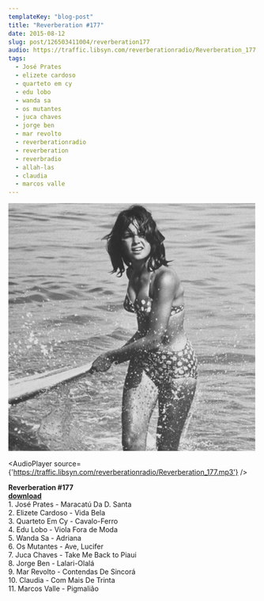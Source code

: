 ```yaml
---
templateKey: "blog-post"
title: "Reverberation #177"
date: 2015-08-12
slug: post/126503411004/reverberation177
audio: https://traffic.libsyn.com/reverberationradio/Reverberation_177.mp3
tags:
  - José Prates
  - elizete cardoso
  - quarteto em cy
  - edu lobo
  - wanda sa
  - os mutantes
  - juca chaves
  - jorge ben
  - mar revolto
  - reverberationradio
  - reverberation
  - reverbradio
  - allah-las
  - claudia
  - marcos valle
---
```


![Reverberation #177](../images/2e0a93aa66fd206c699dd3417b6403ab05eee70e6d854a88a225fe567e3155c6.jpg)

<AudioPlayer source={'https://traffic.libsyn.com/reverberationradio/Reverberation_177.mp3'} />

<p><b>Reverberation #177<br /></b><b><a href="https://traffic.libsyn.com/reverberationradio/Reverberation_177.mp3">download</a><br /></b>1. Jos&eacute; Prates - Maracat&uacute; Da D. Santa<br />2. Elizete Cardoso - Vida Bela<br />3. Quarteto Em Cy - Cavalo-Ferro<br />4. Edu Lobo - Viola Fora de Moda<br />5. Wanda Sa - Adriana<br />6. Os Mutantes - Ave, Lucifer<br />7. Juca Chaves - Take Me Back to Piaui<br />8. Jorge Ben - Lalari-Olal&aacute;<br />9. Mar Revolto - Contendas De Sincor&aacute;<br />10. Claudia - Com Mais De Trinta<br />11. Marcos Valle - Pigmali&atilde;o<br /></p>
